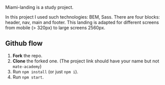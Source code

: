 Miami-landing is a study project.

In this project I used such technologies: BEM, Sass.
There are four blocks: header, nav, main and footer.
This landing is adapted for different screens from mobile (> 320px) to large screens 2560px.

## Github flow
1. **Fork** the repo.
2. **Clone** the forked one. (The project link should have your name but not `mate-academy`)
3. Run `npm install` (or just `npm i`).
4. Run `npm start`.
